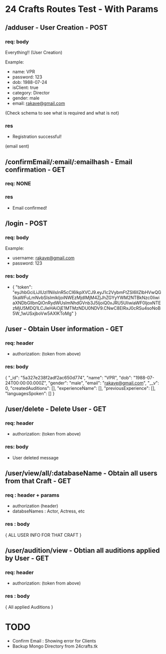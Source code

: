 # 24 Crafts Routes Test - With Params

## /adduser - User Creation - POST 

### req: body 

Everything!! (User Creation)

Example: 

+ name: VPR
+ password: 123
+ dob: 1988-07-24
+ isClient: true
+ category: Director
+ gender: male
+ email: rakave@gmail.com

(Check schema to see what is required and what is not)

### res
+ Registration successful!

(email sent)

## /confirmEmail/:email/:emailhash - Email confirmation - GET

### req: NONE

### res
+ Email confirmed! 

## /login - POST

### req: body

Example:

+ username: rakave@gmail.com
+ password: 123

### res: body
+ {
    "token": "eyJhbGciLiJIUzI1NiIsInR5cCI6IkpXVCJ9.eyJ1c2VybmFtZSI6IlZlbHVwQG5kaWFuLmNvbSIsImlkIjoiNWEzMjdlMjM4ZjJhZGYyYWM2NTBkNzc0IiwiaXNDbGllbnQiOnRydWUsImNhdGVnb3J5IjoiQ0xJRU5UIiwiaWF0IjoxNTEzMjU5MDQ1LCJleHAiOjE1MTMzNDU0NDV9.CNwC8ElRxJ0cRSu4soNoB5W_1wUSxjboVw5AXIKToMg"
}

## /user - Obtain User information - GET

### req: header

+ authorization: (token from above)

### res: body

{
    "_id": "5a327e238f2adf2ac650d774",
    "name": "VPR",
    "dob": "1988-07-24T00:00:00.000Z",
    "gender": "male",
    "email": "rakave@gmail.com",
    "__v": 0,
    "createdAuditions": [],
    "experienceName": [],
    "previousExperience": [],
    "languagesSpoken": []
}


## /user/delete - Delete User - GET

### req: header

+ authorization: (token from above)

### res: body

+ User deleted message

## /user/view/all/:databaseName - Obtain all users from that Craft - GET

### req : header + params

+ authorization (header)
+ databseNames : Actor, Actress, etc

### res : body

{ 
    ALL USER INFO FOR THAT CRAFT
}

## /user/audition/view - Obtian all auditions applied by User - GET

### req: header

+ authorization: (token from above)

### res : body

{
    All applied Auditions
}


# TODO

+ Confirm Email : Showing error for Clients
+ Backup Mongo Directory from 24crafts.tk



